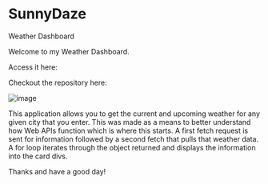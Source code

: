 # SunnyDaze
Weather Dashboard

Welcome to my Weather Dashboard. 

Access it here:

Checkout the repository here:

![image](https://user-images.githubusercontent.com/101087005/172262552-772f65b2-4b1e-458d-858c-b429729b5640.png)


This application allows you to get the current and upcoming weather for any given city that you enter. This was made as a means to better understand how Web APIs function which is where this starts. A first fetch request is sent for information followed by a second fetch that pulls that weather data. A for loop iterates through the object returned and displays the information into the card divs. 

Thanks and have a good day!

